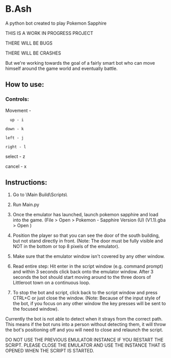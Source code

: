 # B.Ash
A python bot created to play Pokemon Sapphire

THIS IS A WORK IN PROGRESS PROJECT

THERE WILL BE BUGS

THERE WILL BE CRASHES

But we're working towards the goal of a fairly smart bot who can move himself around the game world and eventually battle.


## How to use:

### Controls: 

  Movement - 
  
      up - i
      
    down - k
    
    left - j
    
    right - l
 
  select - z
  
  cancel - x

## Instructions:

1) Go to \Main Build\Scripts\

2) Run Main.py

3) Once the emulator has launched, launch pokemon sapphire and load into the game. (File > Open > Pokemon - Sapphire Version (U) (V1.1).gba > Open )

4) Position the player so that you can see the door of the south building, but not stand directly in front. (Note: The door must be fully visible and NOT in the bottom or top 8 pixels of the emulator).

5) Make sure that the emulator window isn't covered by any other window.

6) Read entire step: Hit enter in the script window (e.g. command prompt) and within 3 seconds click back onto the emulator window. After 3 seconds the bot should start moving around to the three doors of Littleroot town on a continuous loop.

7) To stop the bot and script, click back to the script window and press CTRL+C or just close the window. (Note: Because of the input style of the bot, if you focus on any other window the key presses will be sent to the focused window).



Currently the bot is not able to detect when it strays from the correct path. This means if the bot runs into a person without detecting them, it will throw the bot's positioning off and you will need to close and relaunch the script.

DO NOT USE THE PREVIOUS EMULATOR INSTANCE IF YOU RESTART THE SCRIPT. PLEASE CLOSE THE EMULATOR AND USE THE INSTANCE THAT IS OPENED WHEN THE SCRIPT IS STARTED.
